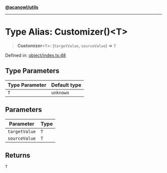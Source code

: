 [**@acanowl/utils**](../../README.md)

***

# Type Alias: Customizer()\<T\>

> **Customizer**\<`T`\>: (`targetValue`, `sourceValue`) => `T`

Defined in: [object/index.ts:48](https://github.com/acanowl/acanowl-framework/blob/829d67ec026b7e2554aaa2322f86b3fba919b5e0/packages/utils/src/object/index.ts#L48)

## Type Parameters

| Type Parameter | Default type |
| ------ | ------ |
| `T` | `unknown` |

## Parameters

| Parameter | Type |
| ------ | ------ |
| `targetValue` | `T` |
| `sourceValue` | `T` |

## Returns

`T`
